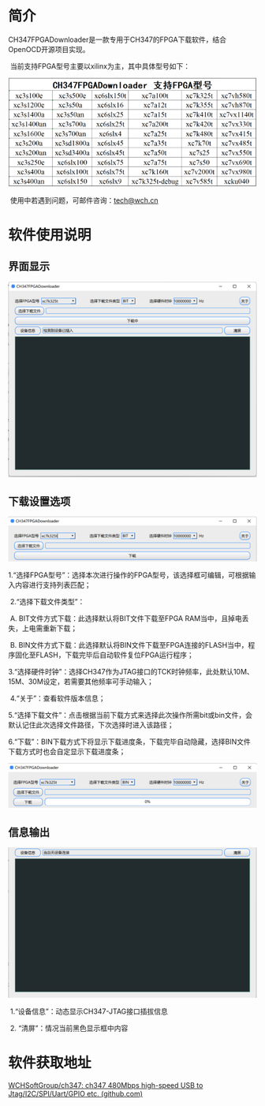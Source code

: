 # **简介**

​	CH347FPGADownloader是一款专用于CH347的FPGA下载软件，结合OpenOCD开源项目实现。

​	当前支持FPGA型号主要以xilinx为主，其中具体型号如下：

![image-20221027190604695](README.assets/image-20221027190604695.png)

​	使用中若遇到问题，可邮件咨询：tech@wch.cn

# **软件使用说明**

## **界面显示**

![image-20221027190616419](README.assets/image-20221027190616419.png)

## **下载设置选项**

![image-20221027190632574](README.assets/image-20221027190632574.png)

​	1.“选择FPGA型号”：选择本次进行操作的FPGA型号，该选择框可编辑，可根据输入内容进行支持列表匹配；

​	2.“选择下载文件类型”：

​		A. BIT文件方式下载：此选择默认将BIT文件下载至FPGA RAM当中，且掉电丢失，上电需重新下载；

​		B. BIN文件方式下载：此选择默认将BIN文件下载至FPGA连接的FLASH当中，程序固化至FLASH，下载完毕后自动软件复位FPGA运行程序；

​	3.“选择硬件时钟”：选择CH347作为JTAG接口的TCK时钟频率，此处默认10M、15M、30M设定，若需要其他频率可手动输入；

​	4.“关于”：查看软件版本信息；

​	5.“选择下载文件”：点击根据当前下载方式来选择此次操作所需bit或bin文件，会默认记住此次选择文件路径，下次选择时进入该路径；

​	6.“下载”：BIN下载方式下将显示下载进度条，下载完毕自动隐藏，选择BIN文件下载方式时也会自定显示下载进度条；

![image-20221027190647377](README.assets/image-20221027190647377.png)

## **信息输出**

![image-20221027190701769](README.assets/image-20221027190701769.png)

​	1.“设备信息”：动态显示CH347-JTAG接口插拔信息

​	2. “清屏”：情况当前黑色显示框中内容

# **软件获取地址**

[WCHSoftGroup/ch347: ch347 480Mbps high-speed USB to Jtag/I2C/SPI/Uart/GPIO etc. (github.com)](https://github.com/WCHSoftGroup/ch347/CH347FPGADownloader)